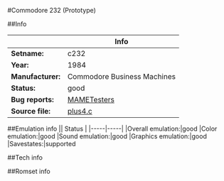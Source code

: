 #Commodore 232 (Prototype)

##Info

||Info|
|-----|-----|
|**Setname:**|c232
|**Year:**|1984
|**Manufacturer:**|Commodore Business Machines
|**Status:**|good
|**Bug reports:**|[MAMETesters](http://mametesters.org/view_all_set.php?type=1&temporary=y&search=plus4.c)
|**Source file:**|[plus4.c](https://github.com/mamedev/mame/blob/master/src/mess/drivers/plus4.c)

##Emulation info
|| Status |
|-----|-----|
|Overall emulation:|good
|Color emulation:|good
|Sound emulation:|good
|Graphics emulation:|good
|Savestates:|supported

##Tech info

##Romset info

<!--- START OF EDITED COMMENT DO NOT TOUCH TEXT ABOVE-->
